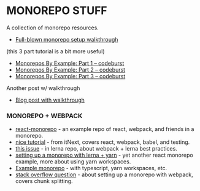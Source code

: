 # MONOREPO STUFF
A collection of monorepo resources.

- [Full-blown monorepo setup walkthrough](https://areknawo.com/full-blown-monorepo-setup-walkthrough/)

(this 3 part tutorial is a bit more useful)

- [Monorepos By Example: Part 1 – codeburst](https://codeburst.io/monorepos-by-example-part-1-3a883b49047e)
- [Monorepos By Example: Part 2 – codeburst](https://codeburst.io/monorepos-by-example-part-2-4153712cfa31)
- [Monorepos By Example: Part 3 – codeburst](https://codeburst.io/monorepos-by-example-part-3-1ebdea7ccbea)

Another post w/ walkthrough
- [Blog post with walkthrough](https://leerob.io/blog/monorepo-lerna-yarn-workspaces)

### MONOREPO + WEBPACK

- [react-monorepo](https://github.com/hannadrehman/react-monorepo) - an example repo of react, webpack, and friends in a monorepo.
- [nice tutorial](https://itnext.io/guide-react-app-monorepo-with-lerna-d932afb2e875) - from itNext, covers react, webpack, babel, and testing.
- [this issue](https://github.com/lerna/lerna/issues/1156) - in lerna repo, about webpack + lerna best practices.
- [setting up a monorepo with lerna + yarn](https://moduscreate.com/blog/setting-up-a-monorepo-react-app-with-yarn/) - yet another react monorepo example, more about using yarn workspaces.
- [Example monorepo](https://github.com/wixplosives/sample-monorepo) - with typescript, yarn workspaces, etc.
- [stack overflow question](https://stackoverflow.com/questions/46767844/how-to-properly-use-lerna-and-webpack-when-dealing-with-a-monorepo) - about setting up a monorepo with webpack, covers chunk splitting.

